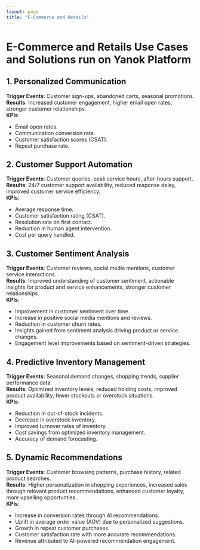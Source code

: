 ```yaml
---
layout: page
title: "E-Commerce and Retails"
---
```


# E-Commerce and Retails Use Cases and Solutions run on Yanok Platform

## 1. Personalized Communication
**Trigger Events**: Customer sign-ups, abandoned carts, seasonal promotions.  
**Results**: Increased customer engagement, higher email open rates, stronger customer relationships.  
**KPIs**:
- Email open rates.
- Communication conversion rate.
- Customer satisfaction scores (CSAT).
- Repeat purchase rate.

## 2. Customer Support Automation
**Trigger Events**: Customer queries, peak service hours, after-hours support.  
**Results**: 24/7 customer support availability, reduced response delay, improved customer service efficiency.  
**KPIs**:
- Average response time.
- Customer satisfaction rating (CSAT).
- Resolution rate on first contact.
- Reduction in human agent intervention.
- Cost per query handled.

## 3. Customer Sentiment Analysis
**Trigger Events**: Customer reviews, social media mentions, customer service interactions.  
**Results**: Improved understanding of customer sentiment, actionable insights for product and service enhancements, stronger customer relationships.  
**KPIs**:
- Improvement in customer sentiment over time.
- Increase in positive social media mentions and reviews.
- Reduction in customer churn rates.
- Insights gained from sentiment analysis driving product or service changes.
- Engagement level improvements based on sentiment-driven strategies.

## 4. Predictive Inventory Management
**Trigger Events**: Seasonal demand changes, shopping trends, supplier performance data.  
**Results**: Optimized inventory levels, reduced holding costs, improved product availability, fewer stockouts or overstock situations.  
**KPIs**:
- Reduction in out-of-stock incidents.
- Decrease in overstock inventory.
- Improved turnover rates of inventory.
- Cost savings from optimized inventory management.
- Accuracy of demand forecasting.

## 5. Dynamic Recommendations
**Trigger Events**: Customer browsing patterns, purchase history, related product searches.  
**Results**: Higher personalization in shopping experiences, increased sales through relevant product recommendations, enhanced customer loyalty, more upselling opportunties.  
**KPIs**:
- Increase in conversion rates through AI recommendations.
- Uplift in average order value (AOV) due to personalized suggestions.
- Growth in repeat customer purchases.
- Customer satisfaction rate with more accurate recommendations.
- Revenue attributed to AI-powered recommendation engagement.